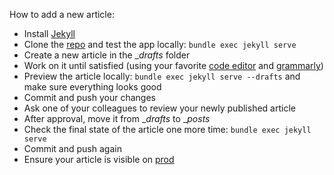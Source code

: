 How to add a new article:

* Install [Jekyll](https://jekyllrb.com/docs/installation/)
* Clone the [repo](https://github.com/TeoChirileanu/teochirileanu.github.io.git) and test the app locally: `bundle exec jekyll serve`
* Create a new article in the __drafts_ folder
* Work on it until satisfied (using your favorite [code editor](https://www.elegantthemes.com/blog/resources/best-code-editors) and [grammarly](https://www.grammarly.com/))
* Preview the article locally: `bundle exec jekyll serve --drafts` and make sure everything looks good
* Commit and push your changes
* Ask one of your colleagues to review your newly published article
* After approval, move it from __drafts_ to __posts_
* Check the final state of the article one more time: `bundle exec jekyll serve`
* Commit and push again
* Ensure your article is visible on [prod](https://teochirileanu.github.io/)
